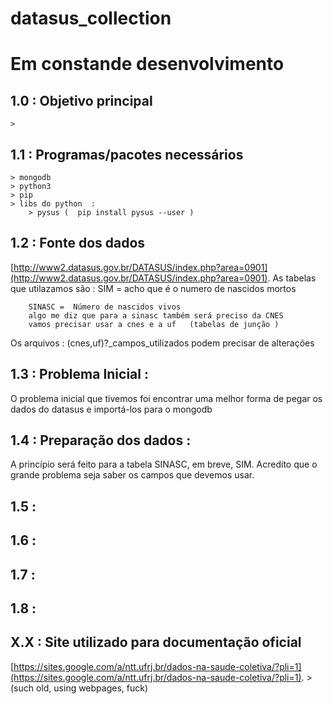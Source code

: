 # datasus_collection

Em constande desenvolvimento 
===================================

1.0 : Objetivo principal
-----------------------------------
    > 

1.1 : Programas/pacotes necessários 
------------------------------------      
    > mongodb
    > python3
    > pip 
    > libs do python  :
        > pysus (  pip install pysus --user )
 
1.2 : Fonte dos dados
------------------------------------   
[http://www2.datasus.gov.br/DATASUS/index.php?area=0901](http://www2.datasus.gov.br/DATASUS/index.php?area=0901). 
As tabelas que utilazamos são : 
        SIM = acho que é o numero de nascidos mortos  
        
        SINASC =  Número de nascidos vivos 
        algo me diz que para a sinasc também será preciso da CNES
        vamos precisar usar a cnes e a uf   (tabelas de junção ) 
  
  
  Os arquivos : (cnes,uf)?_campos_utilizados podem precisar de alterações


1.3 : Problema Inicial : 
------------------------------------   
O problema inicial que tivemos foi encontrar uma melhor forma de pegar os dados do datasus e importá-los para o mongodb

1.4 : Preparação dos dados : 
------------------------------------  
A princípio será feito para a tabela SINASC, em breve, SIM. 
Acredito que o grande problema seja saber os campos que devemos usar.







1.5 : 
------------------------------------  
1.6 : 
------------------------------------  

1.7 : 
------------------------------------  
1.8 : 
------------------------------------  
X.X : Site utilizado para documentação oficial
------------------------------------   

 [https://sites.google.com/a/ntt.ufrj.br/dados-na-saude-coletiva/?pli=1](https://sites.google.com/a/ntt.ufrj.br/dados-na-saude-coletiva/?pli=1). 
    > (such old, using webpages, fuck)
